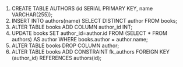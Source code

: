 1. CREATE TABLE AUTHORS (id SERIAL PRIMARY KEY, name VARCHAR(255));
2. INSERT INTO authors(name) SELECT DISTINCT author FROM books;
3. ALTER TABLE books ADD COLUMN author_id INT;
4. UPDATE books SET author_id=author.id FROM (SELECT * FROM authors) AS  author WHERE books.author = author.name;
5. ALTER TABLE books DROP COLUMN author;
6. ALTER TABLE books ADD CONSTRAINT fk_authors FOREIGN KEY (author_id) REFERENCES authors(id);